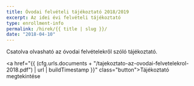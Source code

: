 ```yaml
---
title: Óvodai felvételi tájékoztató 2018/2019
excerpt: Az idei évi felvételi tájékoztató
type: enrollment-info
permalink: /hirek/{{ title | slug }}/
date: "2018-04-10"
---
```


Csatolva olvasható az óvodai felvételekről szóló tájékoztató.

<a href="{{ (cfg.urls.documents + "/tajekoztato-az-ovodai-felvetelekrol-2018.pdf") | url | buildTimestamp }}" class="button">Tájékoztató megtekintése</a>
